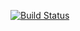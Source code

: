 [![Build Status](https://drone.io/bitbucket.org/sqeteam/sqe/status.png)](https://drone.io/bitbucket.org/sqeteam/sqe/latest)